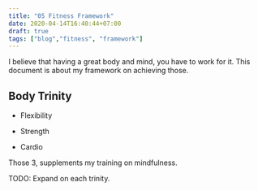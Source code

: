 ```yaml
---
title: "05 Fitness Framework"
date: 2020-04-14T16:40:44+07:00
draft: true
tags: ["blog","fitness", "framework"]
---
```


I believe that having a great body and mind, you have to work for it.
This document is about my framework on achieving those.

## Body Trinity

* Flexibility

* Strength

* Cardio

Those 3, supplements my training on mindfulness.


TODO:
Expand on each trinity.

